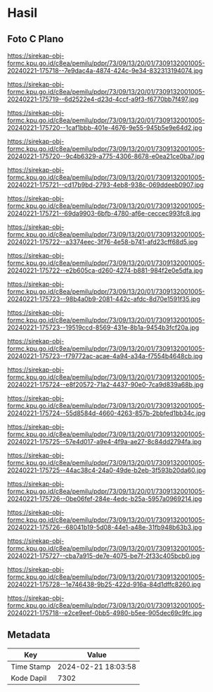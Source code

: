 # Hasil

## Foto C Plano

https://sirekap-obj-formc.kpu.go.id/c8ea/pemilu/pdpr/73/09/13/20/01/7309132001005-20240221-175718--7e9dac4a-4874-424c-9e34-832313194074.jpg

https://sirekap-obj-formc.kpu.go.id/c8ea/pemilu/pdpr/73/09/13/20/01/7309132001005-20240221-175719--6d2522e4-d23d-4ccf-a9f3-f6770bb7f497.jpg

https://sirekap-obj-formc.kpu.go.id/c8ea/pemilu/pdpr/73/09/13/20/01/7309132001005-20240221-175720--1caf1bbb-401e-4676-9e55-945b5e9e64d2.jpg

https://sirekap-obj-formc.kpu.go.id/c8ea/pemilu/pdpr/73/09/13/20/01/7309132001005-20240221-175720--9c4b6329-a775-4306-8678-e0ea21ce0ba7.jpg

https://sirekap-obj-formc.kpu.go.id/c8ea/pemilu/pdpr/73/09/13/20/01/7309132001005-20240221-175721--cd17b9bd-2793-4eb8-938c-069ddeeb0907.jpg

https://sirekap-obj-formc.kpu.go.id/c8ea/pemilu/pdpr/73/09/13/20/01/7309132001005-20240221-175721--69da9903-6bfb-4780-af6e-ceccec993fc8.jpg

https://sirekap-obj-formc.kpu.go.id/c8ea/pemilu/pdpr/73/09/13/20/01/7309132001005-20240221-175722--a3374eec-3f76-4e58-b741-afd23cff68d5.jpg

https://sirekap-obj-formc.kpu.go.id/c8ea/pemilu/pdpr/73/09/13/20/01/7309132001005-20240221-175722--e2b605ca-d260-4274-b881-984f2e0e5dfa.jpg

https://sirekap-obj-formc.kpu.go.id/c8ea/pemilu/pdpr/73/09/13/20/01/7309132001005-20240221-175723--98b4a0b9-2081-442c-afdc-8d70e1591f35.jpg

https://sirekap-obj-formc.kpu.go.id/c8ea/pemilu/pdpr/73/09/13/20/01/7309132001005-20240221-175723--19519ccd-8569-431e-8b1a-9454b3fcf20a.jpg

https://sirekap-obj-formc.kpu.go.id/c8ea/pemilu/pdpr/73/09/13/20/01/7309132001005-20240221-175723--f79772ac-acae-4a94-a34a-f7554b4648cb.jpg

https://sirekap-obj-formc.kpu.go.id/c8ea/pemilu/pdpr/73/09/13/20/01/7309132001005-20240221-175724--e8f20572-71a2-4437-90e0-7ca9d839a68b.jpg

https://sirekap-obj-formc.kpu.go.id/c8ea/pemilu/pdpr/73/09/13/20/01/7309132001005-20240221-175724--55d8584d-4660-4263-857b-2bbfed1bb34c.jpg

https://sirekap-obj-formc.kpu.go.id/c8ea/pemilu/pdpr/73/09/13/20/01/7309132001005-20240221-175725--57e4d017-a9e4-4f9a-ae27-8c84dd2794fa.jpg

https://sirekap-obj-formc.kpu.go.id/c8ea/pemilu/pdpr/73/09/13/20/01/7309132001005-20240221-175725--44ac38c4-24a0-49de-b2eb-3f593b20da60.jpg

https://sirekap-obj-formc.kpu.go.id/c8ea/pemilu/pdpr/73/09/13/20/01/7309132001005-20240221-175726--0be06fef-284e-4edc-b25a-5957a0969214.jpg

https://sirekap-obj-formc.kpu.go.id/c8ea/pemilu/pdpr/73/09/13/20/01/7309132001005-20240221-175726--68041b19-5d08-44e1-a48e-31fb948b63b3.jpg

https://sirekap-obj-formc.kpu.go.id/c8ea/pemilu/pdpr/73/09/13/20/01/7309132001005-20240221-175727--cba7a915-de7e-4075-be7f-2f33c405bcb0.jpg

https://sirekap-obj-formc.kpu.go.id/c8ea/pemilu/pdpr/73/09/13/20/01/7309132001005-20240221-175728--1e746438-9b25-422d-916a-84d1dffc8260.jpg

https://sirekap-obj-formc.kpu.go.id/c8ea/pemilu/pdpr/73/09/13/20/01/7309132001005-20240221-175718--e2ce9eef-0bb5-4980-b5ee-905dec69c9fc.jpg


## Metadata

| Key        | Value               |
| ---------- | ------------------- |
| Time Stamp | 2024-02-21 18:03:58 |
| Kode Dapil | 7302                |



